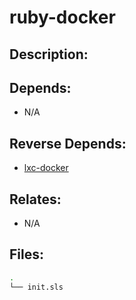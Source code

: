 # ruby-docker

## Description:


## Depends:

  -  N/A

## Reverse Depends:

  -  [lxc-docker](/salt/lxc-docker)

## Relates:

  -  N/A

## Files:

```bash
.
└── init.sls
```
